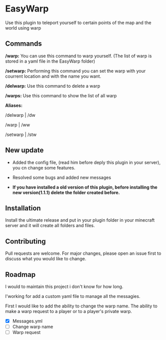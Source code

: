 # EasyWarp

Use this plugin to teleport yourself to certain points of the map and the world using warp

## Commands

**/warp:** You can use this command to warp yourself. (The list of warp is stored in a yaml file in the EasyWarp folder)

**/setwarp:** Performing this command you can set the warp with your courrent location and with the name you want. 

**/delwarp:** Use this command to delete a warp

**/warps:** Use this command to show the list of all warp

**Aliases:**

/delwarp | /dw

/warp | /ww

/setwarp | /stw

## New update

- Added the config file, (read him before deply this plugin in your server), you cn change some  features.

- Resolved some bugs and added new messages

- **If you have installed a old version of this plugin, before installing the new version(1.1.1) delete the folder created before.**
## Installation
Install the ultimate release and put in your plugin folder in your minecraft server
and it will create all folders and files.

## Contributing
Pull requests are welcome. For major changes, please open an issue first to discuss what you would like to change.

## Roadmap
I would to maintain this project i don't know for how long.

I'working for add a custom yaml file to manage all the messagies.

First I would like to add the ability to change the warp name.
The ability to make a warp request to a player or to a player's private warp.


- [x] Messages.yml
- [ ] Change warp name
- [ ] Warp request